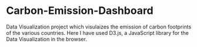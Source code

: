 # Carbon-Emission-Dashboard
Data Visualization project which visulaizes the emission of carbon footprints of the various countries. Here I have used D3.js, a JavaScript library for the Data Visualization in the browser.
